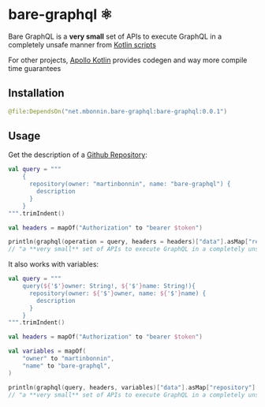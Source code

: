 # bare-graphql ⚛️

Bare GraphQL is a **very small** set of APIs to execute GraphQL in a completely unsafe manner from [Kotlin scripts](https://kotlinlang.org/docs/custom-script-deps-tutorial.html)

For other projects, [Apollo Kotlin](https://github.com/apollographql/apollo-kotlin) provides codegen and way more compile time guarantees

## Installation

```kotlin
@file:DependsOn("net.mbonnin.bare-graphql:bare-graphql:0.0.1")
```

## Usage

Get the description of a [Github Repository](https://docs.github.com/en/graphql/reference/queries#repository):

```kotlin
val query = """
    {
      repository(owner: "martinbonnin", name: "bare-graphql") {
        description
      }
    }
""".trimIndent()

val headers = mapOf("Authorization" to "bearer $token")

println(graphql(operation = query, headers = headers)["data"].asMap["repository"].asMap["description"])
// "a **very small** set of APIs to execute GraphQL in a completely unsafe manner"
```

It also works with variables:

```kotlin
val query = """
    query(${'$'}owner: String!, ${'$'}name: String!){
      repository(owner: ${'$'}owner, name: ${'$'}name) {
        description
      }
    }
""".trimIndent()

val headers = mapOf("Authorization" to "bearer $token")

val variables = mapOf(
    "owner" to "martinbonnin",
    "name" to "bare-graphql",
)

println(graphql(query, headers, variables)["data"].asMap["repository"].asMap["id"])
// "a **very small** set of APIs to execute GraphQL in a completely unsafe manner"
```
